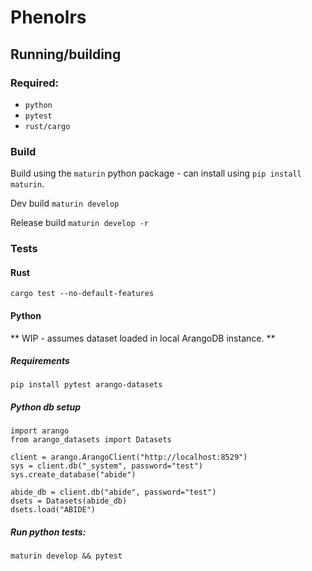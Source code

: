 # Phenolrs

## Running/building

### Required:
- `python`
- `pytest`
- `rust/cargo`

### Build
Build using the `maturin` python package - can install using `pip install maturin`.

Dev build
`maturin develop`

Release build
`maturin develop -r`

### Tests

#### Rust
`cargo test --no-default-features`

#### Python
** WIP - assumes dataset loaded in local ArangoDB instance. **

##### Requirements
`pip install pytest arango-datasets`

##### Python db setup
```
import arango
from arango_datasets import Datasets

client = arango.ArangoClient("http://localhost:8529")
sys = client.db("_system", password="test")
sys.create_database("abide")

abide_db = client.db("abide", password="test")
dsets = Datasets(abide_db)
dsets.load("ABIDE")
```

##### Run python tests:
`maturin develop && pytest`
